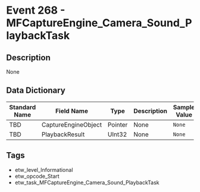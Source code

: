 # Event 268 - MFCaptureEngine_Camera_Sound_PlaybackTask

## Description
None

## Data Dictionary
|Standard Name|Field Name|Type|Description|Sample Value|
|---|---|---|---|---|
|TBD|CaptureEngineObject|Pointer|None|`None`|
|TBD|PlaybackResult|UInt32|None|`None`|

## Tags
* etw_level_Informational
* etw_opcode_Start
* etw_task_MFCaptureEngine_Camera_Sound_PlaybackTask